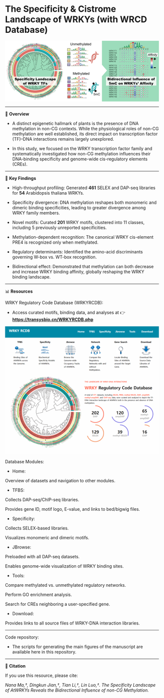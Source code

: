 # The Specificity & Cistrome Landscape of WRKYs (with WRCD Database)

![image](https://github.com/Jiang-Bio/WRKY_RCDB/blob/master/graphical_abstract.png)

---
📖 **Overview**

- A distinct epigenetic hallmark of plants is the presence of DNA methylation in non-CG contexts. While the physiological roles of non-CG methylation are well established, its direct impact on transcription factor (TF)–DNA interactions remains largely unexplored.

- In this study, we focused on the WRKY transcription factor family and systematically investigated how non-CG methylation influences their DNA-binding specificity and genome-wide cis-regulatory elements (CREs).

---

🔬 **Key Findings**

- High-throughput profiling: Generated **461** SELEX and DAP-seq libraries for **54** Arabidopsis thaliana WRKYs.

- Specificity divergence: DNA methylation reshapes both monomeric and dimeric binding specificities, leading to greater divergence among WRKY family members.

- Novel motifs: Curated **201** WRKY motifs, clustered into 11 classes, including 5 previously unreported specificities.

- Methylation-dependent recognition: The canonical WRKY cis-element PRE4 is recognized only when methylated.

- Regulatory determinants: Identified the amino-acid discriminants governing W-box vs. WT-box recognition.

- Bidirectional effect: Demonstrated that methylation can both decrease and increase WRKY binding affinity, globally reshaping the WRKY binding landscape.

---

📊 **Resources**

WRKY Regulatory Code Database (WRKYRCDB):
- Access curated motifs, binding data, and analyses at 👉 **https://transysbio.cn/WRKYRCDB.php**
  
![image](https://github.com/Jiang-Bio/WRKY_RCDB/blob/master/WRKYRCDB.png)

Database Modules:

- Home:

Overview of datasets and navigation to other modules.

- TFBS:

Collects DAP-seq/ChIP-seq libraries.

Provides gene ID, motif logo, E-value, and links to bed/bigwig files.

- Specificity:

Collects SELEX-based libraries.

Visualizes monomeric and dimeric motifs.

- JBrowse:

Preloaded with all DAP-seq datasets.

Enables genome-wide visualization of WRKY binding sites.

- Tools:

Compare methylated vs. unmethylated regulatory networks.

Perform GO enrichment analysis.

Search for CREs neighboring a user-specified gene.

- Download:

Provides links to all source files of WRKY-DNA interaction libraries.

---

Code repository:
- The scripts for generating the main figures of the manuscript are available here in this repository.

---

📌 **Citation**

If you use this resource, please cite:

*Nana Ma,†, Dingkun Jian,†, Tian Li,†, Lin Luo,†. The Specificity Landscape of AtWRKYs Reveals the Bidirectional Influence of non-CG Methylation.*
